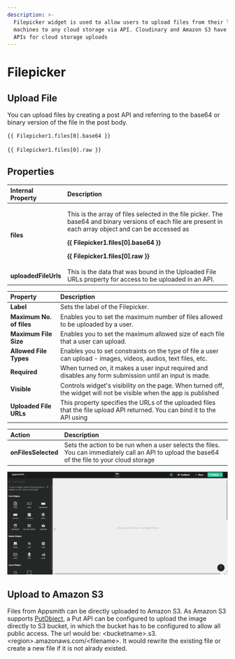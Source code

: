 ```yaml
---
description: >-
  Filepicker widget is used to allow users to upload files from their local
  machines to any cloud storage via API. Cloudinary and Amazon S3 have simple
  APIs for cloud storage uploads
---
```


# Filepicker

## Upload File

You can upload files by creating a post API and referring to the base64 or binary version of the file in the post body.

```text
{{ Filepicker1.files[0].base64 }}

{{ Filepicker1.files[0].raw }}
```

## Properties

<table>
  <thead>
    <tr>
      <th style="text-align:left">Internal Property</th>
      <th style="text-align:left">Description</th>
    </tr>
  </thead>
  <tbody>
    <tr>
      <td style="text-align:left"><b>files</b>
      </td>
      <td style="text-align:left">
        <p>This is the array of files selected in the file picker. The base64 and
          binary versions of each file are present in each array object and can be
          accessed as</p>
        <p><b>{{ Filepicker1.files[0].base64 }}</b>
        </p>
        <p><b>{{ Filepicker1.files[0].raw }}</b>
        </p>
      </td>
    </tr>
    <tr>
      <td style="text-align:left"><b>uploadedFileUrls</b>
      </td>
      <td style="text-align:left">This is the data that was bound in the Uploaded File URLs property for
        access to be uploaded in an API.</td>
    </tr>
  </tbody>
</table>

| Property | Description |
| :--- | :--- |
| **Label** | Sets the label of the Filepicker. |
| **Maximum  No. of files** | Enables you to set the maximum number of files allowed to be uploaded by a user. |
| **Maximum File Size** | Enables you to set the maximum allowed size of each file that a user can upload. |
| **Allowed File Types** | Enables you to set constraints on the type of file a user can upload - images, videos, audios, text files, etc. |
| **Required** | When turned on, it makes a user input required and disables any form submission until an input is made. |
| **Visible** | Controls widget's visibility on the page. When turned off, the widget will not be visible when the app is published |
| **Uploaded File URLs** | This property specifies the URLs of the uploaded files that the file upload API returned. You can bind it to the API using  |

| Action | Description |
| :--- | :--- |
| **onFilesSelected** | Sets the action to be run when a user selects the files. You can immediately call an API to upload the base64 of the file to your cloud storage |

![](../.gitbook/assets/filepicker.gif)

## Upload to Amazon S3 
Files from Appsmith can be directly uploaded to Amazon S3. As Amazon S3 supports [PutObject](https://docs.aws.amazon.com/AmazonS3/latest/API/API_PutObject.html), a Put API can be configured to upload the image directly to S3 bucket, in which the bucket has to be configured to allow all public access. The url would be: \<bucketname>.s3.\<region>.amazonaws.com/\<filename>. It would rewrite the existing file or create a new file if it is not alrady existed. 
